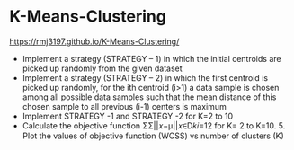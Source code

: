 # K-Means-Clustering

https://rmj3197.github.io/K-Means-Clustering/

- Implement a strategy (STRATEGY – 1) in which the initial centroids are picked up randomly from the given dataset 
- Implement a strategy (STRATEGY – 2) in which the first centroid is picked up randomly, for the ith centroid (i>1) a data sample is chosen among all possible data samples such that the mean distance of this chosen sample to all previous (i-1) centers is maximum 
- Implement STRATEGY -1 and STRATEGY -2 for K=2 to 10
- Calculate the objective function ΣΣ||𝑥−μ||𝑥∈D𝑘𝑖=12 for K= 2 to K=10. 5. Plot the values of objective function (WCSS) vs number of clusters (K)
